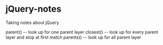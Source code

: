 # jQuery-notes
Taking notes about jQuery

parent() -- look up for one parent layer
closest() -- look up for every parent layer and stop at first match
parents() -- look up for all parent layer
